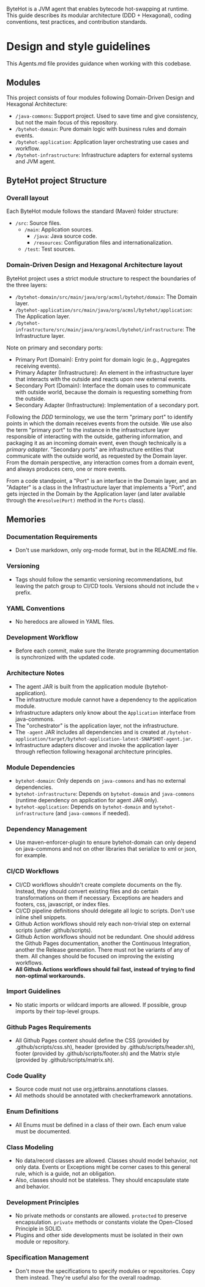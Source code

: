 ByteHot is a JVM agent that enables bytecode hot-swapping at runtime. This guide describes its modular architecture (DDD + Hexagonal), coding conventions, test practices, and contribution standards.

# Design and style guidelines

This Agents.md file provides guidance when working with this codebase.

## Modules

This project consists of four modules following Domain-Driven Design and Hexagonal Architecture:
- `/java-commons`: Support project. Used to save time and give consistency, but not the main focus of this repository.
- `/bytehot-domain`: Pure domain logic with business rules and domain events.
- `/bytehot-application`: Application layer orchestrating use cases and workflow.
- `/bytehot-infrastructure`: Infrastructure adapters for external systems and JVM agent.

## ByteHot project Structure

### Overall layout

Each ByteHot module follows the standard (Maven) folder structure:
- `/src`: Source files.
  - `/main`: Application sources.
    - `/java`: Java source code.
    - `/resources`: Configuration files and internationalization.
   - `/test`: Test sources.

### Domain-Driven Design and Hexagonal Architecture layout

ByteHot project uses a strict module structure to respect the boundaries of the three layers:

- `/bytehot-domain/src/main/java/org/acmsl/bytehot/domain`: The Domain layer.
- `/bytehot-application/src/main/java/org/acmsl/bytehot/application`: The Application layer.
- `/bytehot-infrastructure/src/main/java/org/acmsl/bytehot/infrastructure`: The Infrastructure layer.

Note on primary and secondary ports:

- Primary Port (Domain): Entry point for domain logic (e.g., Aggregates receiving events).
- Primary Adapter (Infrastructure): An element in the infrastructure layer that interacts with the outside and reacts upon new external events.
- Secondary Port (Domain): Interface the domain uses to communicate with outside world, because the domain is requesting something from the outside.
- Secondary Adapter (Infrastructure): Implementation of a secondary port.

Following the *DDD* terminology, we use the term "primary port" to identify points in which the domain receives events from the outside. We use also the term "primary port" to the instance in the infrastructure layer responsible of interacting with the outside, gathering information, and packaging it as an incoming domain event, even though technically is a *primary adapter*. "Secondary ports" are infrastructure entities that communicate with the outside world, as requested by the Domain layer. From the domain perspective, any interaction comes from a domain event, and always produces cero, one or more events.

From a code standpoint, a "Port" is an interface in the Domain layer, and an "Adapter" is a class in the Infrastructure layer that implements a "Port", and gets injected in the Domain by the Application layer (and later available through the `#resolve(Port)` method in the `Ports` class).

## Memories

### Documentation Requirements
- Don't use markdown, only org-mode format, but in the README.md file.

### Versioning
- Tags should follow the semantic versioning recommendations, but leaving the patch group to CI/CD tools. Versions should not include the `v` prefix.

### YAML Conventions
- No heredocs are allowed in YAML files.

### Development Workflow
- Before each commit, make sure the literate programming documentation is synchronized with the updated code.

### Architecture Notes
- The agent JAR is built from the application module (bytehot-application).
- The infrastructure module cannot have a dependency to the application module.
- Infrastructure adapters only know about the `Application` interface from java-commons.
- The "orchestrator" is the application layer, not the infrastructure.
- The `-agent` JAR includes all dependencies and is created at `/bytehot-application/target/bytehot-application-latest-SNAPSHOT-agent.jar`.
- Infrastructure adapters discover and invoke the application layer through reflection following hexagonal architecture principles.

### Module Dependencies
- `bytehot-domain`: Only depends on `java-commons` and has no external dependencies.
- `bytehot-infrastructure`: Depends on `bytehot-domain` and `java-commons` (runtime dependency on application for agent JAR only).
- `bytehot-application`: Depends on `bytehot-domain` and `bytehot-infrastructure` (and `java-commons` if needed).

### Dependency Management
- Use maven-enforcer-plugin to ensure bytehot-domain can only depend on java-commons and not on other libraries that serialize to xml or json, for example.

### CI/CD Workflows
- CI/CD workflows shouldn't create complete documents on the fly. Instead, they should convert existing files and do certain transformations on them if necessary. Exceptions are headers and footers, css, javascript, or index files.
- CI/CD pipeline definitions should delegate all logic to scripts. Don't use inline shell snippets.
- Github Action workflows should rely each non-trivial step on external scripts (under .github/scripts).
- Github Action workflows should not be redundant. One should address the Github Pages documentation, another the Continuous Integration, another the Release generation. There must not be variants of any of them. All changes should be focused on improving the existing workflows.
- **All Github Actions workflows should fail fast, instead of trying to find non-optimal workarounds.**

### Import Guidelines
- No static imports or wildcard imports are allowed. If possible, group imports by their top-level groups.

### Github Pages Requirements
- All Github Pages content should define the CSS (provided by .github/scripts/css.sh), header (provided by .github/scripts/header.sh), footer (provided by .github/scripts/footer.sh) and the Matrix style (provided by .github/scripts/matrix.sh).

### Code Quality
- Source code must not use org.jetbrains.annotations classes.
- All methods should be annotated with checkerframework annotations.

### Enum Definitions
- All Enums must be defined in a class of their own. Each enum value must be documented.

### Class Modeling
- No data/record classes are allowed. Classes should model behavior, not only data. Events or Exceptions might be corner cases to this general rule, which is a guide, not an obligation.
- Also, classes should not be stateless. They should encapsulate state and behavior.

### Development Principles
- No private methods or constants are allowed. `protected` to preserve encapsulation. `private` methods or constants violate the Open-Closed Principle in SOLID.
- Plugins and other side developments must be isolated in their own module or repository.

### Specification Management
- Don't move the specifications to specify modules or repositories. Copy them instead. They're useful also for the overall roadmap.
